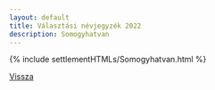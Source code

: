 ```yaml
---
layout: default
title: Választási névjegyzék 2022
description: Somogyhatvan
---
```


{% include settlementHTMLs/Somogyhatvan.html %}

[Vissza](./)